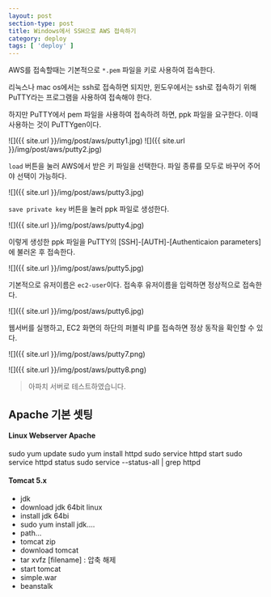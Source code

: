 ```yaml
---
layout: post
section-type: post
title: Windows에서 SSH으로 AWS 접속하기
category: deploy
tags: [ 'deploy' ]
---
```


AWS를 접속할때는 기본적으로 `*.pem` 파일을 키로 사용하여 접속한다.  

리눅스나 mac os에서는 ssh로 접속하면 되지만, 윈도우에서는 ssh로 접속하기 위해 PuTTY라는 프로그램을 사용하여 접속해야 한다.

하지만 PuTTY에서 pem 파일을 사용하여 접속하려 하면, ppk 파일을 요구한다. 이때 사용하는 것이 PuTTYgen이다.

![]({{ site.url }}/img/post/aws/putty1.jpg)
![]({{ site.url }}/img/post/aws/putty2.jpg)

`load` 버튼을 눌러 AWS에서 받은 키 파일을 선택한다. 파일 종류를 모두로 바꾸어 주어야 선택이 가능하다.

![]({{ site.url }}/img/post/aws/putty3.jpg)

`save private key` 버튼을 눌러 ppk 파일로 생성한다.

![]({{ site.url }}/img/post/aws/putty4.jpg)

이렇게 생성한 ppk 파일을 PuTTY의 [SSH]-[AUTH]-[Authenticaion parameters]에 불러온 후 접속한다.

![]({{ site.url }}/img/post/aws/putty5.jpg)

기본적으로 유저이름은 `ec2-user`이다. 접속후 유저이름을 입력하면 정상적으로 접속한다.

![]({{ site.url }}/img/post/aws/putty6.jpg)

웹서버를 실행하고, EC2 화면의 하단의 퍼블릭 IP를 접속하면 정상 동작을 확인할 수 있다.

![]({{ site.url }}/img/post/aws/putty7.png)

![]({{ site.url }}/img/post/aws/putty8.png)

> 아파치 서버로 테스트하였습니다.

## Apache 기본 셋팅

#### Linux Webserver Apache
sudo yum update
sudo yum install httpd
sudo service httpd start
sudo service httpd status
sudo service --status-all | grep httpd

#### Tomcat 5.x
- jdk
 - download jdk 64bit linux
 - install jdk 64bi
  - sudo yum install jdk....
 - path...
- tomcat zip
 - download tomcat
  - tar xvfz [filename]  : 압축 해제
 - start tomcat
 - simple.war
- beanstalk
